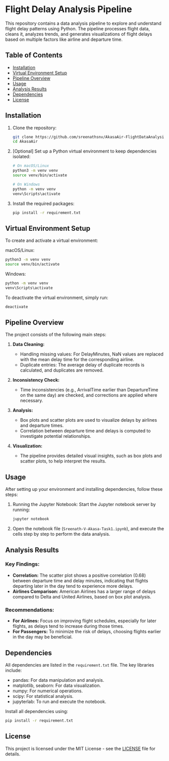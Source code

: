 # Flight Delay Analysis Pipeline

This repository contains a data analysis pipeline to explore and understand flight delay patterns using Python. The pipeline processes flight data, cleans it, analyzes trends, and generates visualizations of flight delays based on multiple factors like airline and departure time.

## Table of Contents
- [Installation](#installation)
- [Virtual Environment Setup](#virtual-environment-setup)
- [Pipeline Overview](#pipeline-overview)
- [Usage](#usage)
- [Analysis Results](#analysis-results)
- [Dependencies](#dependencies)
- [License](#license)

## Installation

1. Clone the repository:
   ```bash
   git clone https://github.com/sreenathsnv/AkasaAir-FlightDataAnalysis.git
   cd AkasaAir
   ```

2. [Optional] Set up a Python virtual environment to keep dependencies isolated:
   ```bash
   # On macOS/Linux
   python3 -m venv venv
   source venv/bin/activate

   # On Windows
   python -m venv venv
   venv\Scripts\activate
   ```

3. Install the required packages:
   ```bash
   pip install -r requirement.txt
   ```

## Virtual Environment Setup

To create and activate a virtual environment:

macOS/Linux:
```bash
python3 -m venv venv
source venv/bin/activate
```

Windows:
```bash
python -m venv venv
venv\Scripts\activate
```

To deactivate the virtual environment, simply run:
```bash
deactivate
```

## Pipeline Overview

The project consists of the following main steps:

1. **Data Cleaning:**
   - Handling missing values: For DelayMinutes, NaN values are replaced with the mean delay time for the corresponding airline.
   - Duplicate entries: The average delay of duplicate records is calculated, and duplicates are removed.

2. **Inconsistency Check:**
   - Time inconsistencies (e.g., ArrivalTime earlier than DepartureTime on the same day) are checked, and corrections are applied where necessary.

3. **Analysis:**
   - Box plots and scatter plots are used to visualize delays by airlines and departure times.
   - Correlation between departure time and delays is computed to investigate potential relationships.

4. **Visualization:**
   - The pipeline provides detailed visual insights, such as box plots and scatter plots, to help interpret the results.

## Usage

After setting up your environment and installing dependencies, follow these steps:

1. Running the Jupyter Notebook: Start the Jupyter notebook server by running:
   ```bash
   jupyter notebook
   ```

2. Open the notebook file (`Sreenath-V-Akasa-Task1.ipynb`), and execute the cells step by step to perform the data analysis.

## Analysis Results

### Key Findings:
- **Correlation:** The scatter plot shows a positive correlation (0.68) between departure time and delay minutes, indicating that flights departing later in the day tend to experience more delays.
- **Airlines Comparison:** American Airlines has a larger range of delays compared to Delta and United Airlines, based on box plot analysis.

### Recommendations:
- **For Airlines:** Focus on improving flight schedules, especially for later flights, as delays tend to increase during those times.
- **For Passengers:** To minimize the risk of delays, choosing flights earlier in the day may be beneficial.

## Dependencies

All dependencies are listed in the `requirement.txt` file. The key libraries include:
- pandas: For data manipulation and analysis.
- matplotlib, seaborn: For data visualization.
- numpy: For numerical operations.
- scipy: For statistical analysis.
- jupyterlab: To run and execute the notebook.

Install all dependencies using:
```bash
pip install -r requirement.txt
```

## License

This project is licensed under the MIT License - see the [LICENSE](LICENSE) file for details.